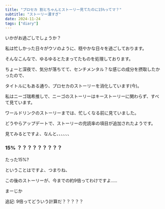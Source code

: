 ```yaml
---
title: "プロセカ 割とちゃんとストーリー見てたのに15%ってマ？"
subtitle: "ストーリー濃すぎ"
date: 2024-11-24
tags: ["diary"]
---
```


いかがお過ごしでしょうか？

私は忙しかった日々がウソのように、穏やかな日々を過ごしております。

そんなこんなで、ゆるゆるとたまってたものを処理しております。

ちょーと深夜で、気分が落ちてて、センチメンタル？な感じの成分を摂取したかったので、

タイトルにもある通り、プロセカのストーリーを消化しています(今)。

私はニーゴ瑞希推しで、ニーゴのストーリーはキーストーリーに関わらず、すべて見ています。

ワールドリンクのストーリーまでは、忙しくなる前に見ていました。

どうやらアップデートで、ストーリーの完読率の項目が追加されたようです。

見てみるとですよ、なんと、、、、、、

### 15% ？？？？？？？？？

たった15%?

ということはですよ、つまりね、

この後のストーリーが、今までの約9倍ってわけですよ.....

まーじか


追記: 9倍ってどういう計算だ？？？？？
